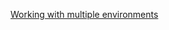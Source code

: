 [Working with multiple environments](https://docs.microsoft.com/en-us/aspnet/core/fundamentals/environments)

